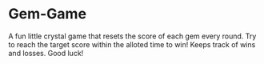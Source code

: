 # Gem-Game
A fun little crystal game that resets the score of each gem every round. Try to reach the target score within the alloted time to win! Keeps track of wins and losses. Good luck!
